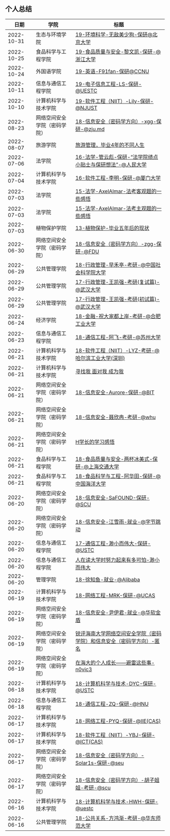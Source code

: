 ## 个人总结

<!-- recent-update-start -->
| 日期 | 学院 | 标题 |
| ---- | ---- | ---- |
| 2022-10-31 | 生态与环境学院 | [19-环境科学-无敌美少狗-保研@北京大学](https://www.bilibili.com/video/BV1814y1j78A/?share_source=copy_web&vd_source=1d24b8668d9a982639b17fbd66e7748d) |
| 2022-10-25 | 食品科学与工程学院 | [19-食品质量与安全-黎文凯-保研-@浙江大学](personal-summary/shipin/19-食品质量与安全-黎文凯-保研-@浙江大学.md) |
| 2022-10-24 | 外国语学院 | [19-英语-F91fan-保研@CCNU](personal-summary/waiguoyu/19-英语-F91fan-保研@CCNU.md) |
| 2022-10-11 | 信息与通信工程学院 | [19-电子信息工程-LS-保研-@UESTC](personal-summary/sice/19-电子信息工程-LS-保研-@UESTC.md) |
| 2022-10-10 | 计算机科学与技术学院 | [19-软件工程（NIIT）-Lily-保研-@NJUST](https://mp.weixin.qq.com/s/KH6gdpeT4ES3SN0K01Yh9A) |
| 2022-08-23 | 网络空间安全学院（密码学院） | [18-信息安全（密码学方向）-xgg-保研-@zju.md](personal-summary/cse/18-信息安全（密码学方向）-xgg-保研-@zju.md) |
| 2022-08-07 | 旅游学院 | [旅游管理，毕业4年的不同人生](https://www.bilibili.com/video/BV17U4y1v7MS) |
| 2022-07-06 | 法学院 | [16-法学-管云彪-保研-“法学院绩点小贴士与保研想法”-@人民大学](personal-summary/law/16-法学-管云彪-保研-“法学院绩点小贴士与保研想法”-@人民大学.md) |
| 2022-07-04 | 计算机科学与技术学院 | [16-软件工程-李明-保研-@厦门大学](personal-summary/cs/16-软件工程-李明-保研-@厦门大学.md) |
| 2022-07-03 | 法学院 | [15-法学-AxelAlmar-法考客观题的一些感悟](https://zhuanlan.zhihu.com/p/45610719?utm_source=wechat_session&utm_medium=social&utm_oi=997200635032301568&utm_campaign=shareopn) |
| 2022-07-03 | 法学院 | [15-法学-AxelAlmar-法考主观题的一些感悟](https://zhuanlan.zhihu.com/p/54068198) |
| 2022-07-03 | 植物保护学院 | [13-植物保护-毕业五年后的现状](https://www.bilibili.com/video/BV1nY4y1n7NE) |
| 2022-06-30 | 网络空间安全学院（密码学院） | [18-信息安全（密码学方向）-zgg-保研-@FDU](personal-summary/cse/18-信息安全（密码学方向）-zgg-保研-@fdu.md) |
| 2022-06-29 | 公共管理学院 | [18-行政管理-早禾亭-考研-@中国社会科学院大学](personal-summary/gongguan/18-行政管理-早禾亭-考研-@中国社会科学院大学.md) |
| 2022-06-29 | 公共管理学院 | [17-行政管理-王凯强-考研(复试篇)-@武汉大学](https://zhuanlan.zhihu.com/p/450339848?utm_source=wechat_session&utm_medium=social&utm_oi=997200635032301568&utm_campaign=shareopn) |
| 2022-06-29 | 公共管理学院 | [17-行政管理-王凯强-考研(初试篇)-@武汉大学](https://zhuanlan.zhihu.com/p/361687473?utm_source=wechat_session&utm_medium=social&utm_oi=997200635032301568&utm_campaign=shareopn) |
| 2022-06-24 | 经济学院 | [18-金融-祝大家都上岸-考研-@合肥工业大学](personal-summary/jingji/18-金融-祝大家都上岸-考研-@合肥工业大学.md) |
| 2022-06-23 | 信息与通信工程学院 | [18-通信工程-阿飞-考研-@苏州大学](https://zhuanlan.zhihu.com/p/492633325) |
| 2022-06-21 | 计算机科学与技术学院 | [18-软件工程（NIIT）-LYZ-考研-@哈尔滨工业大学(深圳)](https://zhuanlan.zhihu.com/p/498009692?utm_source=wechat_session&utm_medium=social&utm_oi=993920704961724416&utm_content=group3_article&utm_campaign=shareopn) |
| 2022-06-21 | 计算机科学与技术学院 | [寻找我 面对我 成为我](https://www.yuque.com/docs/share/d32e755d-0a33-45a0-aadc-637da0d564e9?#) |
| 2022-06-21 | 网络空间安全学院（密码学院） | [18-信息安全-Aurore-保研-@BIT](personal-summary/cse/18-信息安全-Aurore-保研-@BIT.md) |
| 2022-06-21 | 网络空间安全学院（密码学院） | [18-信息安全-聂欣冉-考研-@whu](personal-summary/cse/18-信息安全-聂欣冉-考研-@WHU.md) |
| 2022-06-21 | 网络空间安全学院（密码学院） | [H学长的学习感悟](personal-summary/cse/H学长的学习感悟.md) |
| 2022-06-21 | 食品科学与工程学院 | [18-食品质量与安全-两杯冰美式-保研-@上海交通大学](personal-summary/shipin/18-食品质量与安全-两杯冰美式-保研-@上海交通大学.md) |
| 2022-06-21 | 食品科学与工程学院 | [18-食品科学与工程-阿华田-保研-@中国海洋大学](personal-summary/shipin/18-食品科学与工程-阿华田-保研-@中国海洋大学.md) |
| 2022-06-20 | 网络空间安全学院（密码学院） | [18-信息安全-SaFOUND-保研-@SCU](personal-summary/cse/18-信息安全-SaFOUND-保研-@SCU.md) |
| 2022-06-20 | 网络空间安全学院（密码学院） | [18-信息安全-江雪雨-就业-@字节跳动](personal-summary/cse/18-信息安全-江雪雨-就业-@字节跳动.md) |
| 2022-06-20 | 信息与通信工程学院 | [17-通信工程-渺小而伟大-保研-@USTC](personal-summary/sice/17-通信工程-渺小而伟大-保研-@USTC.md) |
| 2022-06-20 | 信息与通信工程学院 | [人在读大学时努力起来有多可怕-渺小而伟大](personal-summary/sice/人在读大学时努力起来有多可怕-渺小而伟大.md) |
| 2022-06-20 | 管理学院 | [18-徐知鱼-就业-@Alibaba](personal-summary/guanli/18-徐知鱼-就业-@Alibaba.md) |
| 2022-06-19 | 计算机科学与技术学院 | [18-网络工程-MRK-保研-@UCAS](personal-summary/cs/18-网络工程-MRK-保研-@UCAS.md) |
| 2022-06-19 | 网络空间安全学院（密码学院） | [18-信息安全-尹伊君-就业-@华软金盾](https://www.ljhyyj.ml/archives/2022-06-19-10-45-34) |
| 2022-06-19 | 网络空间安全学院（密码学院） | [锐评海南大学网络空间安全学院（密码学院）和信息安全（密码学方向）-匿名](personal-summary/cse/锐评海南大学网络空间安全学院（密码学院）和密码学实验班-匿名.md) |
| 2022-06-19 | 网络空间安全学院（密码学院） | [在海大的个人成长——避雷这些事-n0vic3](personal-summary/cse/在海大的个人成长——避雷这些事-n0vic3.md) |
| 2022-06-18 | 计算机科学与技术学院 | [18-计算机科学与技术-DYC-保研-@USTC](personal-summary/cs/18-计算机科学与技术-DYC-保研-@USTC.md) |
| 2022-06-18 | 信息与通信工程学院 | [18-通信工程-ZQ-保研-@HNU](personal-summary/sice/18-通信工程-ZQ-保研-@HNU.md) |
| 2022-06-17 | 计算机科学与技术学院 | [18-网络工程-PYQ-保研-@IIE(CAS)](personal-summary/cs/18-网络工程-PYQ-保研-@IIE(CAS).md) |
| 2022-06-17 | 计算机科学与技术学院 | [18-软件工程（NIIT）-YBJ-保研-@ICT(CAS)](https://blog.bj-yan.top/p/misc-man-man-qiu-xue-lu/) |
| 2022-06-17 | 网络空间安全学院（密码学院） | [18-信息安全（密码学方向）-Solar1s-保研-@seu](personal-summary/cse/18-信息安全（密码学方向）-Solar1s-保研-@seu.md) |
| 2022-06-17 | 网络空间安全学院（密码学院） | [18-信息安全（密码学方向）-胡子姐姐-考研-@scu](personal-summary/cse/18-信息安全（密码学方向）-胡子姐姐-考研-@scu) |
| 2022-06-16 | 计算机科学与技术学院 | [18-计算机科学与技术-HWH-保研-@uestc](personal-summary/cs/18-计算机科学与技术-HWH-保研-@uestc.md) |
| 2022-06-16 | 公共管理学院 | [18-公共关系-方鸿渐-考研-@华东师范大学](personal-summary/gongguan/18-公共关系-方鸿渐-考研-@华东师范大学.md) |

<!-- recent-update-end -->